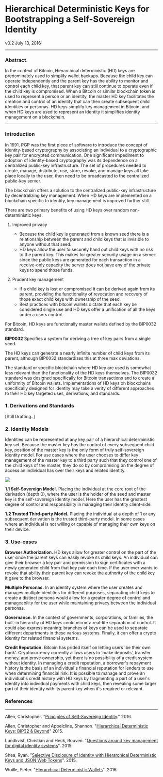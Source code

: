 # Hierarchical Deterministic Keys for Bootstrapping a Self-Sovereign Identity

v0.2 July 18, 2016

--- 

### Abstract.

In the context of Bitcoin, Hierarchical deterministic (HD) keys are predominately used to simplify wallet backups. Because the child key can operate independently and the parent key has the ability to monitor and control each child key, that parent key can still continue to operate even if the child key is compromised. When a Bitcoin or similar blockchain token is used to represent a person or an identity, the master HD key facilitates the creation and control of an identity that can then create subsequent child identities or personas. HD keys simplify key management in Bitcoin, and when HD keys are used to represent an identity it simplifies identity management on a blockchain.

---

### Introduction

In 1991, PGP was the first piece of software to introduce the concept of identity-based cryptography by associating an individual to a cryptographic key pair for encrypted communication. One significant impediment to adoption of identity-based cryptography was its dependence on a centralized public-key infrastructure. The set of procedures needed to create, manage, distribute, use, store, revoke, and manage keys all take place locally to the user, then need to be broadcasted to the centralized public-key server.

The blockchain offers a solution to the centralized public-key infrastructure by decentralizing key management. When HD keys are implemented on a blockchain specific to identity, key management is improved further still.

There are two primary benefits of using HD keys over random non-deterministic keys. 

1. Improved privacy
	- Because the child key is generated from a known seed there is a relationship between the parent and child keys that is invisible to anyone without that seed. 
	- HD keys allow the user to securely hand out child keys with no risk to the parent key. This makes for greater security usage on a server: since the public keys are generated for each transaction in a receive-only capacity the server does not have any of the private keys to spend those funds.
	
2. Prudent key management
	- If a child key is lost or compromised it can be derived again from its parent, providing the functionality of revocation and recovery of those exact child keys with ownership of the seed.
	- Best practices with bitcoin wallets dictate that each key be considered single use and HD keys offer a unification of all the keys under a users control.

For Bitcoin, HD keys are functionally master wallets defined by the BIP0032 standard. 

**BIP0032** Specifies a system for deriving a tree of key pairs from a single seed.

The HD keys can generate a nearly infinite number of child keys from its parent, although BIP0032 standardizes this at three max deviations. 

The standard or specific blockchain where HD key are used is somewhat less relevant than the functionality of the HD keys themselves. The BIP0032 standard was designed specifically for Bitcoin transactions and to create a uniformity of Bitcoin wallets. Implementations of HD keys on blockchains specifically designed for identity may take a verity of different approaches to their HD key targeted uses, derivations, and standards. 

### 1. Derivations and Standards

[Still Drafting..]

### 2. Identity Models

Identities can be represented at any key pair of a hierarchical deterministic key set. Because the master key has the control of every subsequent child key, position of the master key is the only form of truly self-sovereign identity model. For use cases where the user chooses to differ key management of the master key to a third party such that they control one of the child keys of the master, they do so by compromising on the degree of access an individual has over their keys and related identity. 

![](http://i.imgur.com/cgvgbWf.jpg?1)

**1.1 Self-Sovereign Model.** 
Placing the individual at the core root of the derivation (depth 0), where the user is the holder of the seed and master key is the self-sovereign identity model. Here the user has the greatest degree of control and responsibility in managing their identity client-side.

**1.2 Trusted Third-party Model.**
Placing the individual at a depth of 1 or any subsequent derivation is the trusted third-party model. In some cases where an individual is not willing or capable of managing their own keys on their device.

### 3. Use-cases

**Browser Authorization.**
HD keys allow for greater control on the part of the user since the parent keys can easily revoke its child keys. An individual can give their browser a key pair and permission to sign certificates with a newly generated child from that key pair each time. If the user ever wants to revoke that ability their parent key can revoke the authority of the child key it gave to the browser.

**Multiple Personas.**
In an identity system where the user creates and manages multiple identities for different purposes, separating child keys to create a distinct persona would allow for a greater degree of control and manageability for the user while maintaining privacy between the individual personas.

**Governance.**
In the context of governments, corporations, or families, the built-in hierarchy of HD keys could mirror a real-life separation of control. It could also express meaning: branches of keys can be used to separate different departments in these various systems. Finally, it can offer a crypto identity for related financial systems.  

**Credit Reputation.**
Bitcoin has prided itself on letting users 'be their own bank'. Cryptocurrency currently allows users to 'make deposits', transfer money, and prove ownership, yet there is no possibility of a credit system without identity. In managing a credit reputation, a borrower's repayment history is the basis of an individual's financial reputation for lenders to use when determining financial risk. It is possible to manage and prove an individual's credit history with HD keys by fragmenting a part of a user's identity into individual payments with child keys, then revealing some larger part of their identity with its parent key when it's required or relevant.

### References
---

Allen, Christopher. "[Principles of Self-Sovereign Identity](https://github.com/ChristopherA/self-sovereign-identity)." 2016.

Allen, Christopher and Appelcline, Shannon. "[Hierarchical Deterministic Keys: BIP32 & Beyond](../../rwot1/topics-and-advance-readings/hierarchical-deterministic-keys--bip32-and-beyond.md)" 2015.

Lundkvist, Christian and Heck, Rouven. "[Questions around key management for digital identity systems](../../rwot1/topics-and-advance-readings/Identity-Property-Simulation.md)". 2015.

Shea, Ryan. "[Selective Disclosure of Identity with Hierarchical Deterministic Keys and JSON Web Tokens](../../rwot1/topics-and-advance-readings/Selective-Disclosure-of-Identity.md)". 2015.

Wuille, Pieter. "[Hierarchical Deterministic Wallets](https://github.com/bitcoin/bips/blob/master/bip-0032.mediawiki)". 2016.
